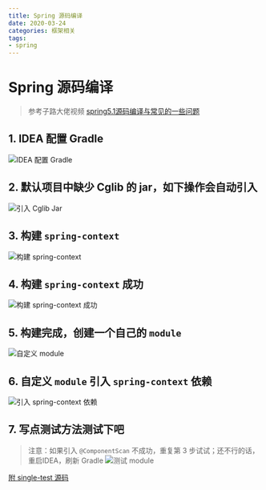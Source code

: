 ```yaml
---
title: Spring 源码编译
date: 2020-03-24
categories: 框架相关
tags:
- spring
---
```


# Spring 源码编译
> 参考子路大佬视频 [spring5.1源码编译与常见的一些问题](https://www.bilibili.com/video/BV1XJ41117tT)

## 1. IDEA 配置 Gradle
![IDEA 配置 Gradle](https://gitee.com/AmosWang/resource/raw/master/image/spring/compile/spring-compile.1.idea-2019.3.png)

## 2. 默认项目中缺少 Cglib 的 jar，如下操作会自动引入
![引入 Cglib Jar](https://gitee.com/AmosWang/resource/raw/master/image/spring/compile/spring-compile.2.gradle.core-build.png)

## 3. 构建 `spring-context`
![构建 spring-context](https://gitee.com/AmosWang/resource/raw/master/image/spring/compile/spring-compile.3.context.run-test.png)

## 4. 构建 `spring-context` 成功
![构建 spring-context 成功](https://gitee.com/AmosWang/resource/raw/master/image/spring/compile/spring-compile.4.context.run-test.succ.png)

## 5. 构建完成，创建一个自己的 `module`
![自定义 module](https://gitee.com/AmosWang/resource/raw/master/image/spring/compile/spring-compile.5.new-moudle.png)

## 6. 自定义 `module` 引入 `spring-context` 依赖
![引入 spring-context 依赖](https://gitee.com/AmosWang/resource/raw/master/image/spring/compile/spring-compile.6.new-moudle.rely.png)

## 7. 写点测试方法测试下吧
> 注意：如果引入 `@ComponentScan` 不成功，重复第 3 步试试；还不行的话，重启IDEA，刷新 Gradle
![测试 module](https://gitee.com/AmosWang/resource/raw/master/image/spring/compile/spring-compile.7.new-moudle.test.png)

[附 single-test 源码](https://gitee.com/AmosWang/spring-framework/tree/amos-5.1.x/single-test)